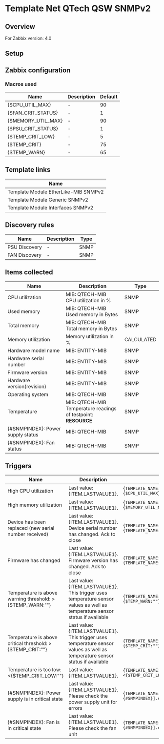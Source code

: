 
# Template Net QTech QSW SNMPv2

## Overview

For Zabbix version: 4.0  

## Setup


## Zabbix configuration


### Macros used

|Name|Description|Default|
|----|-----------|-------|
|{$CPU_UTIL_MAX}|-|90|
|{$FAN_CRIT_STATUS}|-|1|
|{$MEMORY_UTIL_MAX}|-|90|
|{$PSU_CRIT_STATUS}|-|1|
|{$TEMP_CRIT_LOW}|-|5|
|{$TEMP_CRIT}|-|75|
|{$TEMP_WARN}|-|65|

## Template links

|Name|
|----|
|Template Module EtherLike-MIB SNMPv2|
|Template Module Generic SNMPv2|
|Template Module Interfaces SNMPv2|

## Discovery rules

|Name|Description|Type|
|----|-----------|----|
|PSU Discovery|-|SNMP|
|FAN Discovery|-|SNMP|

## Items collected

|Name|Description|Type|
|----|-----------|----|
|CPU utilization|MIB: QTECH-MIB</br>CPU utilization in %|SNMP|
|Used memory|MIB: QTECH-MIB</br>Used memory in Bytes|SNMP|
|Total memory|MIB: QTECH-MIB</br>Total memory in Bytes|SNMP|
|Memory utilization|Memory utilization in %|CALCULATED|
|Hardware model name|MIB: ENTITY-MIB</br>|SNMP|
|Hardware serial number|MIB: ENTITY-MIB</br>|SNMP|
|Firmware version|MIB: ENTITY-MIB</br>|SNMP|
|Hardware version(revision)|MIB: ENTITY-MIB</br>|SNMP|
|Operating system|MIB: QTECH-MIB</br>|SNMP|
|Temperature|MIB: QTECH-MIB</br>Temperature readings of testpoint: __RESOURCE__|SNMP|
|{#SNMPINDEX}: Power supply status|MIB: QTECH-MIB</br>|SNMP|
|{#SNMPINDEX}: Fan status|MIB: QTECH-MIB</br>|SNMP|


## Triggers

|Name|Description|Expression|Severity|
|----|-----------|----|----|
|High CPU utilization|Last value: {ITEM.LASTVALUE1}.|`{TEMPLATE_NAME:system.cpu.util[switchCpuUsage.0].avg(5m)}>{$CPU_UTIL_MAX}`|AVERAGE|
|High memory utilization|Last value: {ITEM.LASTVALUE1}.|`{TEMPLATE_NAME:vm.memory.pused[vm.memory.pused.0].avg(5m)}>{$MEMORY_UTIL_MAX}`|AVERAGE|
|Device has been replaced (new serial number received)|Last value: {ITEM.LASTVALUE1}.</br>Device serial number has changed. Ack to close|`{TEMPLATE_NAME:system.hw.serialnumber.diff()}=1 and {TEMPLATE_NAME:system.hw.serialnumber.strlen()}>0`|INFO|
|Firmware has changed|Last value: {ITEM.LASTVALUE1}.</br>Firmware version has changed. Ack to close|`{TEMPLATE_NAME:system.hw.firmware.diff()}=1 and {TEMPLATE_NAME:system.hw.firmware.strlen()}>0`|INFO|
|Temperature is above warning threshold: >{$TEMP_WARN:""}|Last value: {ITEM.LASTVALUE1}.</br>This trigger uses temperature sensor values as well as temperature sensor status if available|`{TEMPLATE_NAME:sensor.temp.value[switchTemperature.0].avg(5m)}>{$TEMP_WARN:""}`|WARNING|
|Temperature is above critical threshold: >{$TEMP_CRIT:""}|Last value: {ITEM.LASTVALUE1}.</br>This trigger uses temperature sensor values as well as temperature sensor status if available|`{TEMPLATE_NAME:sensor.temp.value[switchTemperature.0].avg(5m)}>{$TEMP_CRIT:""}`|HIGH|
|Temperature is too low: <{$TEMP_CRIT_LOW:""}|Last value: {ITEM.LASTVALUE1}.|`{TEMPLATE_NAME:sensor.temp.value[switchTemperature.0].avg(5m)}<{$TEMP_CRIT_LOW:""}`|AVERAGE|
|{#SNMPINDEX}: Power supply is in critical state|Last value: {ITEM.LASTVALUE1}.</br>Please check the power supply unit for errors|`{TEMPLATE_NAME:sensor.psu.status[sysPowerStatus.{#SNMPINDEX}].count(#1,{$PSU_CRIT_STATUS},eq)}=1`|AVERAGE|
|{#SNMPINDEX}: Fan is in critical state|Last value: {ITEM.LASTVALUE1}.</br>Please check the fan unit|`{TEMPLATE_NAME:sensor.fan.status[sysFanStatus.{#SNMPINDEX}].count(#1,{$FAN_CRIT_STATUS},eq)}=1`|AVERAGE|


